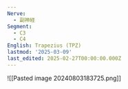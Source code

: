 ```yaml
---
Nerve:
  - 副神経
Segment:
  - C3
  - C4
English: Trapezius (TPZ)
lastmod: '2025-03-09'
last_edited: 2025-02-27T00:00:00.000Z
---
```


![[Pasted image 20240803183725.png]]
